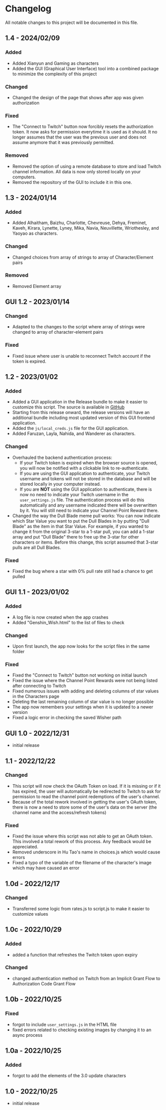 # Changelog
All notable changes to this project will be documented in
this file.

## 1.4 - 2024/02/09
### Added
* Added Xianyun and Gaming as characters
* Added the GUI (Graphical User Interface) tool into a combined package
to minimize the complexity of this project
### Changed
* Changed the design of the page that shows after app was given
authorization
### Fixed
* The "Connect to Twitch" button now forcibly resets the authorization
token. It now asks for permission everytime it is used as it should. It
no longer assumes that the user was the previous user and does not
assume anymore that it was previously permitted.
### Removed
* Removed the option of using a remote database to store and load
Twitch channel information. All data is now only stored locally on your
computers.
* Removed the repository of the GUI to include it in this one.

## 1.3 - 2024/01/14
### Added
* Added Alhaitham, Baizhu, Charlotte, Chevreuse, Dehya, Freminet, Kaveh,
Kirara, Lynette, Lyney, Mika, Navia, Neuvillette, Wriothesley, and
Yaoyao as characters.
### Changed
* Changed choices from array of strings to array of Character/Element
pairs
### Removed
* Removed Element array

## GUI 1.2 - 2023/01/14
### Changed
* Adapted to the changes to the script where array of strings
were changed to array of character-element pairs
### Fixed
* Fixed issue where user is unable to reconnect Twitch account
if the token is expired.

## 1.2 - 2023/01/02
### Added
* Added a GUI application in the Release bundle to make it
easier to customize this script. The source is available in
[GitHub](https://github.com/honganqi/GenshinImpact-TwitchRedeemWisherGUI)
* Starting from this release onward, the release versions will
have an additional bundle including most updated version of this
GUI frontend application.
* Added the `js/local_creds.js` file for the GUI application. 
* Added Faruzan, Layla, Nahida, and Wanderer as characters.
### Changed
* Overhauled the backend authentication process:
  * If your Twitch token is expired when the browser source is
opened, you will now be notified with a clickable link to
re-authenticate.
  * If you are using the GUI application to authenticate, your
Twitch username and tokens will not be stored in the database
and will be stored locally in your computer instead. 
  * If you are **NOT** using the GUI application to authenticate,
there is now no need to indicate your Twitch username in the
`user_settings.js` file. The authentication process will do this
automatically and any username indicated there will be
overwritten by it. You will still need to indicate your Channel
Point Reward there.
* Changed the way the Dull Blade meme pull works: You can now
indicate which Star Value you want to put the Dull Blades in by
putting "Dull Blade" as the item in that Star Value. For
example, if you wanted to change it from the original 3-star to
a 1-star pull, you can add a 1-star array and put "Dull Blade"
there to free up the 3-star for other characters or items.
Before this change, this script assumed that 3-star pulls are
all Dull Blades.
### Fixed
* Fixed the bug where a star with 0% pull rate still had a
chance to get pulled

## GUI 1.1 - 2023/01/02
### Added
* A log file is now created when the app crashes
* Added "Genshin_Wish.html" to the list of files to check
### Changed
* Upon first launch, the app now looks for the script files in
the same folder
### Fixed
* Fixed the "Connect to Twitch" button not working on initial
launch
* Fixed the issue where the Channel Point Rewards were not
being listed after connecting to Twitch
* Fixed numerous issues with adding and deleting columns of star
values in the Characters page
* Deleting the last remaining column of star value is no longer
possible
* The app now remembers your settings when it is updated to a 
newer version
* Fixed a logic error in checking the saved Wisher path

## GUI 1.0 - 2022/12/31
* initial release

## 1.1 - 2022/12/22
### Changed
* This script will now check the OAuth Token on load. If it is
missing or if it has expired, the user will automatically be
redirected to Twitch to ask for permission to read the channel
point redemptions of the user's channel.
* Because of the total rework involved in getting the user's
OAuth token, there is now a need to store some of the user's
data on the server (the channel name and the access/refresh
tokens)
### Fixed
* Fixed the issue where this script was not able to get an
OAuth token. This involved a total rework of this process. Any
feedback would be appreciated.
* Removed underscore in Hu Tao's name in choices.js which would
cause errors
* Fixed a typo of the variable of the filename of the
character's image which may have caused an error

## 1.0d - 2022/12/17
### Changed
* Transferred some logic from rates.js to script.js to make it
easier to customize values

## 1.0c - 2022/10/29
### Added
* added a function that refreshes the Twitch token upon expiry
### Changed
* changed authentication method on Twitch from an Implicit
Grant Flow to Authorization Code Grant Flow

## 1.0b - 2022/10/25
### Fixed
* forgot to include `user_settings.js` in the HTML file
* fixed errors related to checking existing images by changing
it to an async process

## 1.0a - 2022/10/25
### Added
* forgot to add the elements of the 3.0 update characters

## 1.0 - 2022/10/25
* initial release